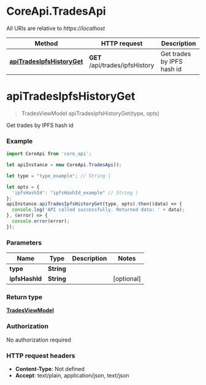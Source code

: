# CoreApi.TradesApi

All URIs are relative to *https://localhost*

Method | HTTP request | Description
------------- | ------------- | -------------
[**apiTradesIpfsHistoryGet**](TradesApi.md#apiTradesIpfsHistoryGet) | **GET** /api/trades/ipfsHistory | Get trades by IPFS hash id


<a name="apiTradesIpfsHistoryGet"></a>
# **apiTradesIpfsHistoryGet**
> TradesViewModel apiTradesIpfsHistoryGet(type, opts)

Get trades by IPFS hash id

### Example
```javascript
import CoreApi from 'core_api';

let apiInstance = new CoreApi.TradesApi();

let type = "type_example"; // String | 

let opts = { 
  'ipfsHashId': "ipfsHashId_example" // String | 
};
apiInstance.apiTradesIpfsHistoryGet(type, opts).then((data) => {
  console.log('API called successfully. Returned data: ' + data);
}, (error) => {
  console.error(error);
});

```

### Parameters

Name | Type | Description  | Notes
------------- | ------------- | ------------- | -------------
 **type** | **String**|  | 
 **ipfsHashId** | **String**|  | [optional] 

### Return type

[**TradesViewModel**](TradesViewModel.md)

### Authorization

No authorization required

### HTTP request headers

 - **Content-Type**: Not defined
 - **Accept**: text/plain, application/json, text/json

